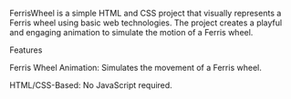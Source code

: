 FerrisWheel is a simple HTML and CSS project that visually represents a Ferris wheel using basic web technologies. The project creates a playful and engaging animation to simulate the motion of a Ferris wheel.

Features

Ferris Wheel Animation: Simulates the movement of a Ferris wheel.

HTML/CSS-Based: No JavaScript required.
